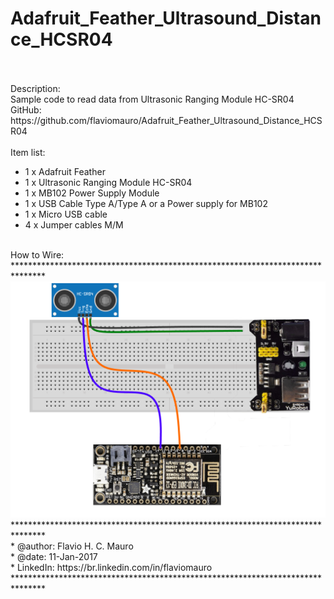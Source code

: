 # Adafruit_Feather_Ultrasound_Distance_HCSR04<br />
<br />
<br />
Description:<br />
Sample code to read data from Ultrasonic Ranging Module HC-SR04<br />
GitHub: https://github.com/flaviomauro/Adafruit_Feather_Ultrasound_Distance_HCSR04<br />
<br />
Item list:<br />
<ul>
<li>1 x Adafruit Feather</li>
<li>1 x Ultrasonic Ranging Module HC-SR04</li>
<li>1 x MB102 Power Supply Module</li>
<li>1 x USB Cable Type A/Type A or a Power supply for MB102</li>
<li>1 x Micro USB cable</li>
<li>4 x Jumper cables M/M</li>
</ul>
<br />
How to Wire:<br />
*******************************************************************************<br />
<img src="https://github.com/flaviomauro/Adafruit_Feather_Ultrasound_Distance_HCSR04/blob/master/Adafruit_Feather_Ultrasound_Distance_HCSR04.png"><br />
*******************************************************************************<br />
 * @author: Flavio H. C. Mauro<br />
 * @date:   11-Jan-2017<br />
 * LinkedIn: https://br.linkedin.com/in/flaviomauro<br />
 *******************************************************************************<br />
